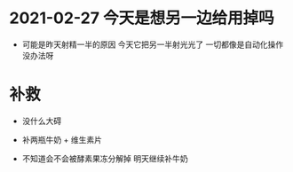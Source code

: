 
# 2021-02-27 今天是想另一边给用掉吗

- 可能是昨天射精一半的原因 今天它把另一半射光光了 一切都像是自动化操作 没办法呀

# 补救

- 没什么大碍  

- 补两瓶牛奶 + 维生素片      

- 不知道会不会被酵素果冻分解掉  明天继续补牛奶    
